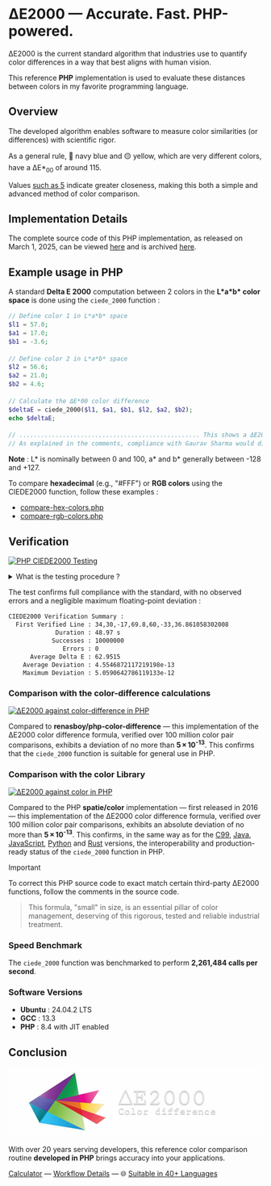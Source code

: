 # ΔE2000 — Accurate. Fast. PHP-powered.

ΔE2000 is the current standard algorithm that industries use to quantify color differences in a way that best aligns with human vision.

This reference **PHP** implementation is used to evaluate these distances between colors in my favorite programming language.

## Overview

The developed algorithm enables software to measure color similarities (or differences) with scientific rigor.

As a general rule, 🔵 navy blue and 🟡 yellow, which are very different colors, have a ΔE\*<sub>00</sub> of around 115.

Values [such as 5](https://michel-leonard.github.io/ciede2000-color-matching/de2000-rgb-pairs.html?seq=50&delta-e=5) indicate greater closeness, making this both a simple and advanced method of color comparison.

## Implementation Details

The complete source code of this PHP implementation, as released on March 1, 2025, can be viewed [here](../../ciede-2000.php#L8) and is archived [here](https://web.archive.org/https://raw.githubusercontent.com/michel-leonard/ciede2000-color-matching/refs/heads/main/ciede-2000.php).

## Example usage in PHP

A standard **Delta E 2000** computation between 2 colors in the **L\*a\*b\* color space** is done using the `ciede_2000` function :

```php
// Define color 1 in L*a*b* space
$l1 = 57.0;
$a1 = 17.0;
$b1 = -3.6;

// Define color 2 in L*a*b* space
$l2 = 56.6;
$a2 = 21.0;
$b2 = 4.6;

// Calculate the ΔE*00 color difference
$deltaE = ciede_2000($l1, $a1, $b1, $l2, $a2, $b2);
echo $deltaE;

// .................................................. This shows a ΔE2000 of 5.9908949846
// As explained in the comments, compliance with Gaurav Sharma would display 5.9909105284
```

**Note** : L\* is nominally between 0 and 100, a\* and b\* generally between -128 and +127.

To compare **hexadecimal** (e.g., "#FFF") or **RGB colors** using the CIEDE2000 function, follow these examples :
- [compare-hex-colors.php](compare-hex-colors.php#L188)
- [compare-rgb-colors.php](compare-rgb-colors.php#L188)

## Verification

[![PHP CIEDE2000 Testing](https://github.com/michel-leonard/ciede2000-color-matching/actions/workflows/test-php.yml/badge.svg)](https://github.com/michel-leonard/ciede2000-color-matching/actions/workflows/test-php.yml)

<details>
<summary>What is the testing procedure ?</summary>

The [ciede-2000-driver.c](../c/ciede-2000-driver.c) program generates color pairs, and checks the **CIE2000** color differences **measured by PHP**, like this :

1. `command -v php > /dev/null || { sudo apt-get update && sudo apt-get install php-cli ; }`
2. `command -v gcc > /dev/null || { sudo apt-get update && sudo apt-get install gcc ; }`
3. `gcc -std=c99 -Wall -pedantic -O2 -g tests/c/ciede-2000-driver.c -o ciede-2000-driver -lm`
4. `./ciede-2000-driver --generate 10000000 --output-file test-cases.csv`
5.
```sh
# This custom-php.ini ensures PHP runs in an optimized configuration suitable computational tasks.
printf "%s\n" \
"zend_extension=opcache.so" \
"opcache.enable=1" \
"opcache.enable_cli=1" \
"opcache.jit=1235" \
"opcache.jit_buffer_size=32M" \
"memory_limit=64M" > custom-php.ini
```
6. `php -n -c custom-php.ini tests/php/ciede-2000-driver.php test-cases.csv | ./ciede-2000-driver`

Where the main files involved are [ciede-2000-driver.php](ciede-2000-driver.php#L89) for calculations and [test-php.yml](../../.github/workflows/test-php.yml) for automation.
</details>

The test confirms full compliance with the standard, with no observed errors and a negligible maximum floating-point deviation :
```
CIEDE2000 Verification Summary :
  First Verified Line : 34,30,-17,69.8,60,-33,36.861058302008
             Duration : 48.97 s
            Successes : 10000000
               Errors : 0
      Average Delta E : 62.9515
    Average Deviation : 4.5546872117219198e-13
    Maximum Deviation : 5.0590642786119133e-12
```

### Comparison with the color-difference calculations

[![ΔE2000 against color-difference in PHP](https://github.com/michel-leonard/ciede2000-color-matching/actions/workflows/vs-php-color-difference.yml/badge.svg)](https://github.com/michel-leonard/ciede2000-color-matching/actions/workflows/vs-php-color-difference.yml)

Compared to **renasboy/php-color-difference** — this implementation of the ΔE2000 color difference formula, verified over 100 million color pair comparisons, exhibits a deviation of no more than **5 × 10<sup>-13</sup>**. This confirms that the `ciede_2000` function is suitable for general use in PHP.

### Comparison with the color Library

[![ΔE2000 against color in PHP](https://github.com/michel-leonard/ciede2000-color-matching/actions/workflows/vs-php-color.yml/badge.svg)](https://github.com/michel-leonard/ciede2000-color-matching/actions/workflows/vs-php-color.yml)

Compared to the PHP **spatie/color** implementation — first released in 2016 — this implementation of the ΔE2000 color difference formula, verified over 100 million color pair comparisons, exhibits an absolute deviation of no more than **5 × 10<sup>-13</sup>**. This confirms, in the same way as for the [C99](../c#comparison-with-the-vmaf-c99-library), [Java](../java#comparison-with-the-openimaj), [JavaScript](../js#comparison-with-the-npmchroma-js-library), [Python](../py#comparison-with-the-python-colormath-library) and [Rust](../rs#comparison-with-the-palette-library) versions, the interoperability and production-ready status of the `ciede_2000` function in PHP.

> [!IMPORTANT]
> To correct this PHP source code to exact match certain third-party ΔE2000 functions, follow the comments in the source code.

> This formula, "small" in size, is an essential pillar of color management, deserving of this rigorous, tested and reliable industrial treatment.

### Speed Benchmark

The `ciede_2000` function was benchmarked to perform **2,261,484 calls per second**.

### Software Versions

- **Ubuntu** : 24.04.2 LTS
- **GCC** : 13.3
- **PHP** : 8.4 with JIT enabled

## Conclusion

![The ΔE*00 equation is very effective at predicting perceived color differences](https://github.com/michel-leonard/ciede2000-color-matching/raw/main/docs/assets/images/logo.jpg)

With over 20 years serving developers, this reference color comparison routine **developed in PHP** brings accuracy into your applications.

[Calculator](https://michel-leonard.github.io/ciede2000-color-matching/lab-color-calculator.html?L1=41.1&a1=11.2&b1=-6&L2=37.3&a2=53.9&b2=29.3) — [Workflow Details](../../.github/workflows#workflow-details) — 🌐 [Suitable in 40+ Languages](../../#implementations)
